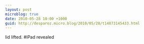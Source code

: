 ```yaml
---
layout: post
microblog: true
date: 2010-05-28 10:00 +1000
guid: http://desparoz.micro.blog/2010/05/28/t14873145433.html
---
```

lid lifted. #iPad revealed
